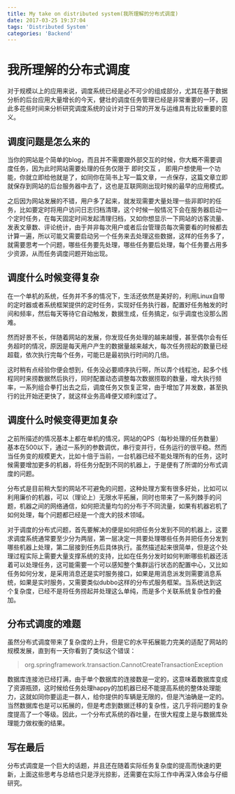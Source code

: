 ```yaml
---
title: My take on distributed system(我所理解的分布式调度)
date: 2017-03-25 19:37:04
tags: 'Distributed System'
categories: 'Backend'
---
```


# 我所理解的分布式调度

对于规模以上的应用来说，调度系统已经是必不可少的组成部分，尤其在基于数据分析的后台应用大量增长的今天，健壮的调度任务管理已经是非常重要的一环，因此多花些时间来分析研究调度系统的设计对于日常的开发与运维具有比较重要的意义。

## 调度问题是怎么来的
当你的网站是个简单的blog，而且并不需要跟外部交互的时候，你大概不需要调度任务，因为此时网站需要处理的任务仅限于 即时交互 ， 即用户想使用一个功能，你就立即给他就是了，如同你在简书上写一篇文章，一点保存，这篇文章立即就保存到网站的后台服务器中去了，这也是互联网刚出现时候的最早的应用模式。

之后因为网站发展的不错，用户多了起来，就发现需要大量处理一些非即时的任务，比如要定时将用户访问日志归档清理，这个时候一般情况下会在服务器启动一个定时任务，在每天固定时间发起清理归档，又如你想显示一下网站的访客流量、发表文章数、评论统计，由于并非每次用户或者后台管理员每次需要看的时候都去计算一遍，所以可能又需要启动另一个任务来去处理这些数据，这样的任务多了，就需要思考一个问题，哪些任务要先处理，哪些任务要后处理，每个任务要占用多少资源，从而任务调度问题开始出现。

## 调度什么时候变得复杂
在一个单机的系统，任务并不多的情况下，生活还依然是美好的，利用Linux自带的定时器或者系统框架提供的定时任务，实现好任务执行器，配置好任务触发的时间和频率，然后每天等待它自动触发，数据生成，任务搞定，似乎调度也没那么困难。

然而好景不长，伴随着网站的发展，你发现任务处理的越来越慢，甚至偶尔会有任务超时的情况，原因是每天用户产生的数据量越来越大，每次任务捞起的数量已经超载，依次执行完每个任务，可能已是最初执行时间的几倍。

这时稍有点经验你便会想到，任务没必要顺序执行啊，所以弄个线程池，起多个线程同时来捞数据然后执行，同时配置动态调整每次数据捞取的数量，增大执行频率，一系列组合拳打出去之后，调度任务又恢复正常，由于增加了并发数，甚至执行的比开始还更快了，就这样业务高峰便又顺利度过了。

## 调度什么时候变得更加复杂
之前所描述的情况基本上都在单机的情况，网站的QPS（每秒处理的任务数量）基本在500以下，通过一系列的参数调优，串行变并行，任务运行的很平稳。然而当任务变的规模更大，比如十倍于当前，一台机器已经不能处理所有的任务，这时候需要增加更多的机器，将任务分配到不同的机器上，于是便有了所谓的分布式调度的问题。

分布式是目前稍大型的网站不可避免的问题，这种处理方案有很多好处，比如可以利用廉价的机器，可以（理论上）无限水平拓展，同时也带来了一系列棘手的问题，机器之间的网络通信，如何把流量均匀的分布于不同流量，如果有机器宕机了如何处理，每个问题都已经是一个庞大的技术领域。

对于调度的分布式问题，首先要解决的便是如何把任务分发到不同的机器上，这要求调度系统通常要至少分为两层，第一层决定一共要处理哪些任务并把任务分发到哪些机器上处理，第二层接到任务后具体执行。虽然描述起来很简单，但是这个处理过程实际上需要大量支撑系统的支持，比如在任务分发时如何判断哪些机器还活着可以处理任务，这可能需要一个可以感知整个集群运行状态的配置中心，又比如任务如何分发，是采用消息还是实时服务接口，如果是用消息派发则需要消息系统，如果是实时服务，又需要类似dubbo这样的分布式服务框架。当系统达到这个复杂度，已经不是将任务捞起并处理这么单纯，而是多个关联系统复杂性的叠加。

## 分布式调度的难题
虽然分布式调度带来了复杂度的上升，但是它的水平拓展能力完美的适配了网站的规模发展，直到有一天你看到了类似这个错误：

> org.springframework.transaction.CannotCreateTransactionException

数据库连接池已经打满，由于单个数据库的连接数是一定的，这意味着数据库变成了资源瓶颈，这时候给任务处理happy的加机器已经不能提高系统的整体处理能力，这就如同你要运走一群人，给你提供的车辆是无限的，但是汽油确是一定的。当然数据库也是可以拓展的，但是考虑到数据迁移的复杂性，这几乎将问题的复杂度提高了一个等级。因此，一个分布式系统的吞吐量，在很大程度上是与数据库处理能力做权衡的结果。

## 写在最后
分布式调度是一个巨大的话题，并且还在随着实际任务复杂度的提高而快速的更新，上面这些思考与总结也只是浮光掠影，还需要在实际工作中再深入体会与仔细研究。